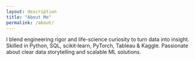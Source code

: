 ```yaml
---
layout: description
title: "About Me"
permalink: /about/
---
```

I blend engineering rigor and life-science curiosity to turn data into insight. Skilled in Python, SQL, scikit‑learn, PyTorch, Tableau & Kaggle. Passionate about clear data storytelling and scalable ML solutions.
